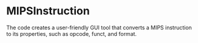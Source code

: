 # MIPSInstruction
The code creates a user-friendly GUI tool that converts a MIPS instruction to its properties, such as opcode, funct, and format.
